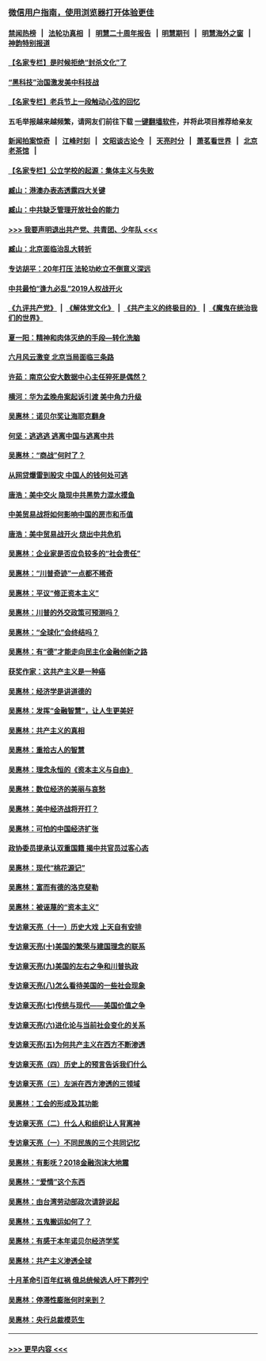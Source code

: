 ### [微信用户指南，使用浏览器打开体验更佳](https://github.com/gfw-breaker/banned-news1/blob/master/indexes/wechat-guide.md?t=0)
#### [禁闻热榜](热点新闻.md?t=0)  &nbsp;&nbsp;|&nbsp;&nbsp; [法轮功真相](https://github.com/gfw-breaker/truth/blob/master/README.md?t=0) &nbsp;&nbsp;|&nbsp;&nbsp; [明慧二十周年报告](https://github.com/gfw-breaker/mh-reports/blob/master/README.md?t=0) &nbsp;&nbsp;|&nbsp;&nbsp;[明慧期刊](https://github.com/gfw-breaker/mh-qikan) &nbsp;&nbsp;|&nbsp;&nbsp; [明慧海外之窗](https://github.com/gfw-breaker/mh-news/blob/master/README.md?t=0) &nbsp;&nbsp;|&nbsp;&nbsp; [神韵特别报道](https://github.com/gfw-breaker/mh-news/blob/master/shenyun.md?t=0)
#### [【名家专栏】是时候拒绝“封杀文化”了](../pages/nsc423/n11814093.md?t=02090811) 
#### [“黑科技”治国激发美中科技战](../pages/nsc423/n11638056.md?t=02090811) 
#### [【名家专栏】老兵节上一段触动心弦的回忆](../pages/nsc423/n11646016.md?t=02090811) 
#### 五毛举报越来越频繁，请网友们前往下载 [一键翻墙软件](https://github.com/gfw-breaker/ssr-accounts)，并将此项目推荐给亲友
#### [新闻拍案惊奇](https://github.com/gfw-breaker/banned-news1/blob/master/pages/link4.md) &nbsp;&nbsp;|&nbsp;&nbsp; [江峰时刻](https://github.com/gfw-breaker/banned-news1/blob/master/pages/link4.md) &nbsp;&nbsp;|&nbsp;&nbsp; [文昭谈古论今](https://github.com/gfw-breaker/banned-news1/blob/master/pages/link4.md) &nbsp;&nbsp;|&nbsp;&nbsp; [天亮时分](https://github.com/gfw-breaker/banned-news1/blob/master/pages/link4.md) &nbsp;&nbsp;|&nbsp;&nbsp; [萧茗看世界](https://github.com/gfw-breaker/banned-news1/blob/master/pages/link4.md) &nbsp;&nbsp;|&nbsp;&nbsp; [北京老茶馆](https://github.com/gfw-breaker/banned-news1/blob/master/pages/link4.md) &nbsp;&nbsp;|&nbsp;&nbsp; 
#### [【名家专栏】公立学校的起源：集体主义与失败](../pages/nsc423/n11601833.md?t=02090811) 
#### [臧山：港澳办表态透露四大关键](../pages/nsc423/n11421628.md?t=02090811) 
#### [臧山：中共缺乏管理开放社会的能力](../pages/nsc423/n11407457.md?t=02090811) 
#### [>>> 我要声明退出共产党、共青团、少年队 <<<](https://github.com/begood0513/goodnews/blob/master/quit/letter.md) 
#### [臧山：北京面临治乱大转折](../pages/nsc423/n11406895.md?t=02090811) 
#### [专访胡平：20年打压 法轮功屹立不倒意义深远](../pages/nsc423/n11398800.md?t=02090811) 
#### [中共最怕“逢九必乱”2019人权战开火](../pages/nsc423/n11385248.md?t=02090811) 
#### [《九评共产党》](https://github.com/begood0513/9ping.md/blob/master/README.md) &nbsp;|&nbsp; [《解体党文化》](../../../../jtdwh.md/blob/master/README.md)  &nbsp;|&nbsp; [《共产主义的终极目的》](../../../../gczydzjmd.md/blob/master/README.md) &nbsp;|&nbsp; [《魔鬼在统治我们的世界》](../../../../mgztzwmdsj.md/blob/master/README.md) 
#### [夏一阳：精神和肉体灭绝的手段—转化洗脑](../pages/nsc423/n11368250.md?t=02090811) 
#### [六月风云激变 北京当局面临三条路](../pages/nsc423/n11313668.md?t=02090811) 
#### [许茹：南京公安大数据中心主任猝死是偶然？](../pages/nsc423/n11064744.md?t=02090811) 
#### [横河：华为孟晚舟案起诉引渡 美中角力升级](../pages/nsc423/n11027230.md?t=02090811) 
#### [吴惠林：诺贝尔奖让海耶克翻身](../pages/nsc423/n10890049.md?t=02090811) 
#### [何坚：逃逃逃 逃离中国与逃离中共](../pages/nsc423/n10592891.md?t=02090811) 
#### [吴惠林：“商战”何时了？](../pages/nsc423/n10573558.md?t=02090811) 
#### [从网贷爆雷到股灾 中国人的钱何处可逃](../pages/nsc423/n10572800.md?t=02090811) 
#### [唐浩：美中交火 隐现中共黑势力混水摸鱼](../pages/nsc423/n10544040.md?t=02090811) 
#### [中美贸易战将如何影响中国的房市和币值](../pages/nsc423/n10543697.md?t=02090811) 
#### [唐浩：美中贸易战开火 烧出中共危机](../pages/nsc423/n10540126.md?t=02090811) 
#### [吴惠林：企业家是否应负较多的“社会责任”](../pages/nsc423/n10535022.md?t=02090811) 
#### [吴惠林：“川普奇迹”一点都不稀奇](../pages/nsc423/n10512808.md?t=02090811) 
#### [吴惠林：平议“修正资本主义”](../pages/nsc423/n10495724.md?t=02090811) 
#### [吴惠林：川普的外交政策可预测吗？](../pages/nsc423/n10462387.md?t=02090811) 
#### [吴惠林：“全球化”会终结吗？](../pages/nsc423/n10452838.md?t=02090811) 
#### [吴惠林：有“德”才能走向民主化金融创新之路](../pages/nsc423/n10432292.md?t=02090811) 
#### [获奖作家：这共产主义是一种癌](../pages/nsc423/n10431541.md?t=02090811) 
#### [吴惠林：经济学是讲道德的](../pages/nsc423/n10398014.md?t=02090811) 
#### [吴惠林：发挥“金融智慧”，让人生更美好](../pages/nsc423/n10375019.md?t=02090811) 
#### [吴惠林：共产主义的真相](../pages/nsc423/n10351394.md?t=02090811) 
#### [吴惠林：重拾古人的智慧](../pages/nsc423/n10337691.md?t=02090811) 
#### [吴惠林：理念永恒的《资本主义与自由》](../pages/nsc423/n10316274.md?t=02090811) 
#### [吴惠林：数位经济的美丽与哀愁](../pages/nsc423/n10292946.md?t=02090811) 
#### [吴惠林：美中经济战将开打？](../pages/nsc423/n10258825.md?t=02090811) 
#### [吴惠林：可怕的中国经济扩张](../pages/nsc423/n10219147.md?t=02090811) 
#### [政协委员提承认双重国籍 揭中共官员过客心态](../pages/nsc423/n10208809.md?t=02090811) 
#### [吴惠林：现代“桃花源记”](../pages/nsc423/n10185234.md?t=02090811) 
#### [吴惠林：富而有德的洛克斐勒](../pages/nsc423/n10142264.md?t=02090811) 
#### [吴惠林：被诬蔑的“资本主义”](../pages/nsc423/n10124816.md?t=02090811) 
#### [专访章天亮（十一）历史大戏 上天自有安排](../pages/nsc423/n10094905.md?t=02090811) 
#### [专访章天亮(十)美国的繁荣与建国理念的联系](../pages/nsc423/n10094899.md?t=02090811) 
#### [专访章天亮(九)美国的左右之争和川普执政](../pages/nsc423/n10094889.md?t=02090811) 
#### [专访章天亮(八)怎么看待美国的一些社会现象](../pages/nsc423/n10094857.md?t=02090811) 
#### [专访章天亮(七)传统与现代——美国价值之争](../pages/nsc423/n10093140.md?t=02090811) 
#### [专访章天亮(六)进化论与当前社会变化的关系](../pages/nsc423/n10092036.md?t=02090811) 
#### [专访章天亮(五)为何共产主义在西方不断渗透](../pages/nsc423/n10083620.md?t=02090811) 
#### [专访章天亮（四）历史上的预言告诉我们什么](../pages/nsc423/n10083606.md?t=02090811) 
#### [专访章天亮（三）左派在西方渗透的三领域](../pages/nsc423/n10081115.md?t=02090811) 
#### [吴惠林：工会的形成及其功能](../pages/nsc423/n10080633.md?t=02090811) 
#### [专访章天亮（二）什么人和组织让人背离神](../pages/nsc423/n10076637.md?t=02090811) 
#### [专访章天亮（一）不同民族的三个共同记忆](../pages/nsc423/n10074188.md?t=02090811) 
#### [吴惠林：有影呒？2018金融泡沫大地震](../pages/nsc423/n10040534.md?t=02090811) 
#### [吴惠林：“爱情”这个东西](../pages/nsc423/n10019423.md?t=02090811) 
#### [吴惠林：由台湾劳动部政次请辞说起](../pages/nsc423/n9979679.md?t=02090811) 
#### [吴惠林：五鬼搬运如何了？](../pages/nsc423/n9925338.md?t=02090811) 
#### [吴惠林：有感于本年诺贝尔经济学奖](../pages/nsc423/n9871883.md?t=02090811) 
#### [吴惠林：共产主义渗透全球](../pages/nsc423/n9812748.md?t=02090811) 
#### [十月革命引百年红祸 俄总统候选人吁下葬列宁](../pages/nsc423/n9810182.md?t=02090811) 
#### [吴惠林：停滞性膨胀何时来到？](../pages/nsc423/n9764136.md?t=02090811) 
#### [吴惠林：央行总裁模范生](../pages/nsc423/n9728134.md?t=02090811) 

----
#### [ >>> 更早内容 <<< ](../indexes/nsc423-earlier.md)
